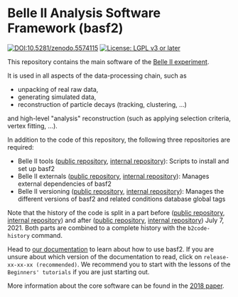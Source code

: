 # Belle II Analysis Software Framework (basf2)

[![DOI:10.5281/zenodo.5574115](https://zenodo.org/badge/DOI/10.5281/zenodo.5574115.svg)](https://doi.org/10.5281/zenodo.5574115)
[![License: LGPL v3 or later](https://img.shields.io/badge/License-LGPL%20v3%20or%20later-blue.svg)](https://www.gnu.org/licenses/lgpl-3.0)

This repository contains the main software of the
[Belle II experiment](https://www.belle2.org/).

It is used in all aspects of the data-processing chain, such as

- unpacking of real raw data,
- generating simulated data,
- reconstruction of particle decays (tracking, clustering, ...)

and high-level "analysis" reconstruction (such as applying selection criteria,
vertex fitting, ...).

In addition to the code of this repository, the following three repositories are required:

* Belle II tools ([public repository](https://github.com/belle2/tools), [internal repository](https://gitlab.desy.de/belle2/software/tools)): Scripts to install and set up basf2
* Belle II externals ([public repository](https://github.com/belle2/externals), [internal repository](https://gitlab.desy.de/belle2/software/externals)): Manages external dependencies of basf2
* Belle II versioning ([public repository](https://github.com/belle2/versioning), [internal repository](https://gitlab.desy.de/belle2/software/versioning/)): Manages the different versions of basf2 and related conditions database global tags

Note that the history of the code is split in a part before ([public repository](https://github.com/belle2/basf2/commits/history), [internal repository](https://stash.desy.de/projects/B2/repos/history/commits)) and after ([public repository](https://github.com/belle2/basf2/commits/main), [internal repository](https://gitlab.desy.de/belle2/software/basf2/-/commits/main)) July 7, 2021.
Both parts are combined to a complete history with the `b2code-history` command.

Head to [our documentation](https://software.belle2.org/) to learn about
how to use basf2. If you are unsure about which version of the documentation to
read, click on `release-xx-xx-xx (recommended)`. We
recommend you to start with the lessons of the `Beginners' tutorials` if you are
just starting out.

More information about the core software can be found in the
[2018 paper](https://arxiv.org/abs/1809.04299).